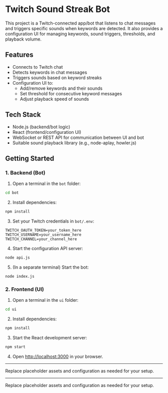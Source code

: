 # Twitch Sound Streak Bot

This project is a Twitch-connected app/bot that listens to chat messages and triggers specific sounds when keywords are detected. It also provides a configuration UI for managing keywords, sound triggers, thresholds, and playback volume.

## Features
- Connects to Twitch chat
- Detects keywords in chat messages
- Triggers sounds based on keyword streaks
- Configuration UI to:
  - Add/remove keywords and their sounds
  - Set threshold for consecutive keyword messages
  - Adjust playback speed of sounds

## Tech Stack
- Node.js (backend/bot logic)
- React (frontend/configuration UI)
- WebSocket or REST API for communication between UI and bot
- Suitable sound playback library (e.g., node-aplay, howler.js)


## Getting Started

### 1. Backend (Bot)
1. Open a terminal in the `bot` folder:
  ```sh
  cd bot
  ```
2. Install dependencies:
  ```sh
  npm install
  ```
3. Set your Twitch credentials in `bot/.env`:
  ```env
  TWITCH_OAUTH_TOKEN=your_token_here
  TWITCH_USERNAME=your_username_here
  TWITCH_CHANNEL=your_channel_here
  ```
4. Start the configuration API server:
  ```sh
  node api.js
  ```
5. (In a separate terminal) Start the bot:
  ```sh
  node index.js
  ```

### 2. Frontend (UI)
1. Open a terminal in the `ui` folder:
  ```sh
  cd ui
  ```
2. Install dependencies:
  ```sh
  npm install
  ```
3. Start the React development server:
  ```sh
  npm start
  ```
4. Open [http://localhost:3000](http://localhost:3000) in your browser.

---

Replace placeholder assets and configuration as needed for your setup.

---

Replace placeholder assets and configuration as needed for your setup.
